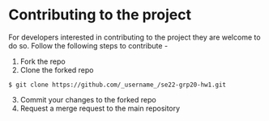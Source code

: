 # Contributing to the project

For developers interested in contributing to the project they are welcome to do so.
Follow the following steps to contribute - 
1. Fork the repo
2. Clone the forked repo
```
$ git clone https://github.com/_username_/se22-grp20-hw1.git
```
3. Commit your changes to the forked repo
4. Request a merge request to the main repository

